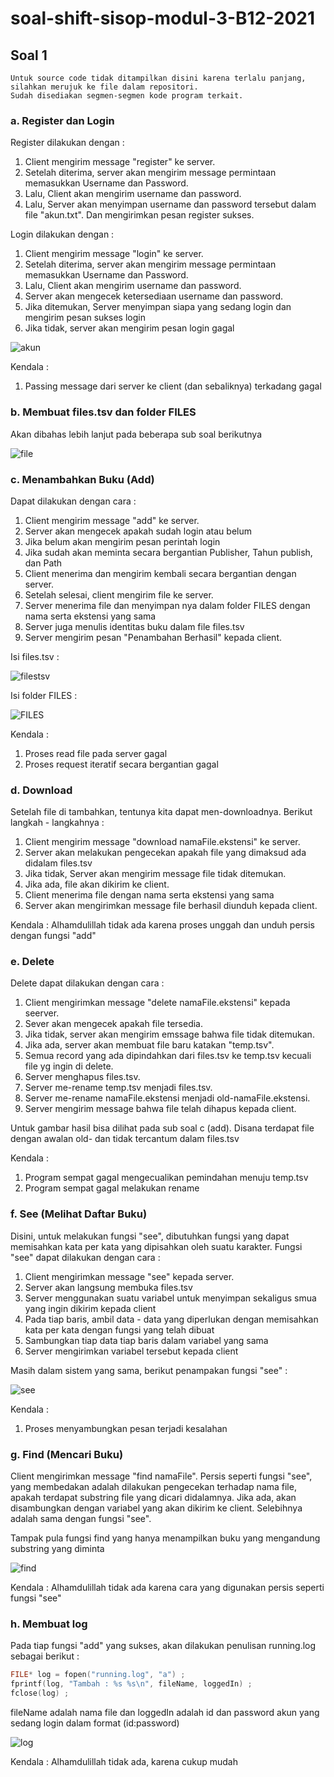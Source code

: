 # soal-shift-sisop-modul-3-B12-2021

## Soal 1
```
Untuk source code tidak ditampilkan disini karena terlalu panjang, 
silahkan merujuk ke file dalam repositori. 
Sudah disediakan segmen-segmen kode program terkait.
```
### a. Register dan Login
Register dilakukan dengan :
1. Client mengirim message "register" ke server. 
2. Setelah diterima, server akan mengirim message permintaan memasukkan Username dan Password. 
3. Lalu, Client akan mengirim username dan password. 
4. Lalu, Server akan menyimpan username dan password tersebut dalam file "akun.txt". Dan mengirimkan pesan register sukses.

Login dilakukan dengan :
1. Client mengirim message "login" ke server.
2. Setelah diterima, server akan mengirim message permintaan memasukkan Username dan Password. 
3. Lalu, Client akan mengirim username dan password. 
4. Server akan mengecek ketersediaan username dan password.
5. Jika ditemukan, Server menyimpan siapa yang sedang login dan mengirim pesan sukses login
6. Jika tidak, server akan mengirim pesan login gagal

![akun](https://i.imgur.com/3Rd2RAE.png)

Kendala :
1. Passing message dari server ke client (dan sebaliknya) terkadang gagal


### b. Membuat files.tsv dan folder FILES
Akan dibahas lebih lanjut pada beberapa sub soal berikutnya

![file](https://i.imgur.com/dCT2txM.png)

### c. Menambahkan Buku (Add)
Dapat dilakukan dengan cara :
1. Client mengirim message "add" ke server.
2. Server akan mengecek apakah sudah login atau belum
3. Jika belum akan mengirim pesan perintah login
4. Jika sudah akan meminta secara bergantian Publisher, Tahun publish, dan Path
5. Client menerima dan mengirim kembali secara bergantian dengan server.
6. Setelah selesai, client mengirim file ke server.
7. Server menerima file dan menyimpan nya dalam folder FILES dengan nama serta ekstensi yang sama
8. Server juga menulis identitas buku dalam file files.tsv
9. Server mengirim pesan "Penambahan Berhasil" kepada client.

Isi files.tsv :

![filestsv](https://i.imgur.com/SeWLuqx.png)

Isi folder FILES :

![FILES](https://i.imgur.com/YYhsokY.png)

Kendala :
1. Proses read file pada server gagal
2. Proses request iteratif secara bergantian gagal

### d. Download
Setelah file di tambahkan, tentunya kita dapat men-downloadnya.
Berikut langkah - langkahnya :
1. Client mengirim message "download namaFile.ekstensi" ke server.
2. Server akan melakukan pengecekan apakah file yang dimaksud ada didalam files.tsv
3. Jika tidak, Server akan mengirim message file tidak ditemukan.
4. Jika ada, file akan dikirim ke client.
5. Client menerima file dengan nama serta ekstensi yang sama
6. Server akan mengirimkan message file berhasil diunduh kepada client.

Kendala :
Alhamdulillah tidak ada karena proses unggah dan unduh persis dengan fungsi "add"

### e. Delete
Delete dapat dilakukan dengan cara :
1. Client mengirimkan message "delete namaFile.ekstensi" kepada seerver.
2. Sever akan mengecek apakah file tersedia.
3. Jika tidak, server akan mengirim emssage bahwa file tidak ditemukan.
4. Jika ada, server akan membuat file baru katakan "temp.tsv".
5. Semua record yang ada dipindahkan dari files.tsv ke temp.tsv kecuali file yg ingin di delete.
6. Server menghapus files.tsv.
7. Server me-rename temp.tsv menjadi files.tsv.
8. Server me-rename namaFile.ekstensi menjadi old-namaFile.ekstensi.
9. Server mengirim message bahwa file telah dihapus kepada client.

Untuk gambar hasil bisa dilihat pada sub soal c (add). Disana terdapat file dengan awalan old- dan tidak tercantum dalam files.tsv

Kendala :
1. Program sempat gagal mengecualikan pemindahan menuju temp.tsv
2. Program sempat gagal melakukan rename

### f. See (Melihat Daftar Buku)
Disini, untuk melakukan fungsi "see", dibutuhkan fungsi yang dapat memisahkan kata per kata yang dipisahkan oleh suatu karakter.
Fungsi "see" dapat dilakukan dengan cara :
1. Client mengirimkan message "see" kepada server.
2. Server akan langsung membuka files.tsv
3. Server menggunakan suatu variabel untuk menyimpan sekaligus smua yang ingin dikirim kepada client
4. Pada tiap baris, ambil data - data yang diperlukan dengan memisahkan kata per kata dengan fungsi yang telah dibuat
5. Sambungkan tiap data tiap baris dalam variabel yang sama
6. Server mengirimkan variabel tersebut kepada client

Masih dalam sistem yang sama, berikut penampakan fungsi "see" :

![see](https://i.imgur.com/7dxCErr.png)

Kendala :
1. Proses menyambungkan pesan terjadi kesalahan

### g. Find (Mencari Buku)
Client mengirimkan message "find namaFile".
Persis seperti fungsi "see", yang membedakan adalah dilakukan pengecekan terhadap nama file, apakah terdapat substring file yang dicari didalamnya.
Jika ada, akan disambungkan dengan variabel yang akan dikirim ke client. Selebihnya adalah sama dengan fungsi "see".

Tampak pula fungsi find yang hanya menampilkan buku yang mengandung substring yang diminta

![find](https://i.imgur.com/89OOzVo.png)

Kendala :
Alhamdulillah tidak ada karena cara yang digunakan persis seperti fungsi "see"

### h. Membuat log
Pada tiap fungsi "add" yang sukses, akan dilakukan penulisan running.log sebagai berikut :
```c
FILE* log = fopen("running.log", "a") ;
fprintf(log, "Tambah : %s %s\n", fileName, loggedIn) ;
fclose(log) ;
```
fileName adalah nama file dan loggedIn adalah id dan password akun yang sedang login dalam format (id:password)

![log](https://i.imgur.com/D394g5N.png)

Kendala :
Alhamdulillah tidak ada, karena cukup mudah
